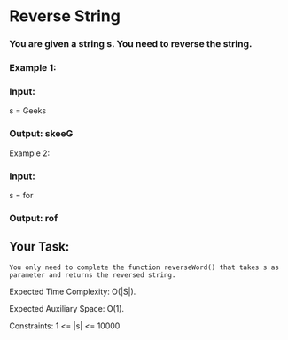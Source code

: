 # Reverse String



### You are given a string s. You need to reverse the string.

### Example 1:

### Input:
s = Geeks
### Output: skeeG
Example 2:

### Input:
s = for
### Output: rof



## Your Task:

`You only need to complete the function reverseWord() that takes s as parameter and returns the reversed string.`

Expected Time Complexity: O(|S|).

Expected Auxiliary Space: O(1).

Constraints:
1 <= |s| <= 10000